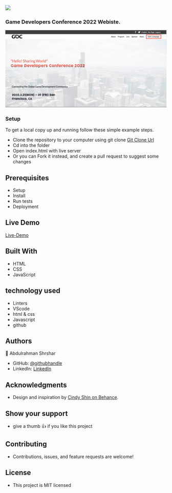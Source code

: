 ![](https://img.shields.io/badge/Microverse-blueviolet)

### Game Developers Conference 2022 Webiste.

![screenshot](images/screenshot.png)

### Setup

To get a local copy up and running follow these simple example steps.

- Clone the repository to your computer using git clone [Git Clone Url](https://github.com/abdulrahmanshr75/capstone-1.git)
- Cd into the folder
- Open index.html with live server
- Or you can Fork it instead, and create a pull request to suggest some changes

## Prerequisites

- Setup
- Install
- Run tests
- Deployment

## Live Demo

[Live-Demo](https://abdulrahmanshr75.github.io/capstone-1/)

## Built With

- HTML
- CSS
- JavaScript

## technology used

- Linters
- VScode
- html & css
- Javascript
- github

## Authors

👤 Abdulrahman Shrshar

- GitHub: [@githubhandle](https://github.com/abdulrahmanshr75)
- LinkedIn: [LinkedIn](https://www.linkedin.com/in/abdulrahman-shrshar-721144161/)

## Acknowledgments

- Design and inspiration by [Cindy Shin on Behance](https://www.behance.net/gallery/29845175/CC-Global-Summit-2015).

## Show your support

- give a thumb 👍 if you like this project

## Contributing

- Contributions, issues, and feature requests are welcome!

## License

- This project is MIT licensed
